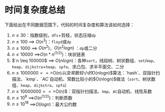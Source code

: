 <!--
 * @Description: 
 * @Author: fengxb
 * @Date: 2022-02-16 15:39:01
 * @LastEditor: fengxb
 * @LastEditTime: 2022-02-16 16:13:53
-->
# 时间复杂度总结 

下面给出在不同数据范围下，代码的时间复杂度和算法该如何选择：

1. $n \leq 30$：指数级别，`dfs`+剪枝，状态压缩`dp`
2. $n \leq 100$ ==> $O(n^3)$：`floyd`或`dp`
3. $n \leq 1000$ ==> $O(n^2)$，$O(n^2logn)$ ：`dp`或二分
4. $n \leq 10000$ ==>$O(n*n^{(1/2)})$：块状链表
5. $`n \leq 100000$ ==> $O(nlogn)$：各种`sort`，线段树、树状数组、`set`/`map`、`heap`、`dijkstra`+`heap`、`spfa`、求凸包、求半平面交、二分
6. $n \leq 1000000 ==>$O(n)$以及常数较小的$O(nlogn)$算法：`hash`、双指针扫描法、`kmp`、`AC`自动机、常数比较小的$O(nlogn)$做法（`sort`、树状数组、`heap`、`dijkstra`、`spfa`）
7. $n \leq 10000000 ==>$O(n)$：双指针扫描法、`kmp`、`AC`自动机、线性系数
8. $n \leq 10^9$ ==>$O(n^{(1/2)})$：判断质数
9. $n \leq 10^{18}$ ==>$O(logn)$：最大公约数
